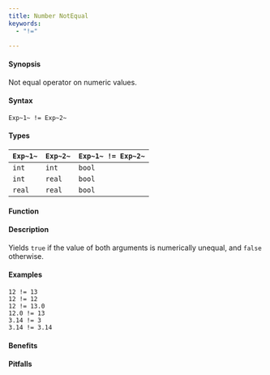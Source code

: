 ```yaml
---
title: Number NotEqual
keywords:
  - "!="

---
```


#### Synopsis

Not equal operator on numeric values.

#### Syntax

`Exp~1~ != Exp~2~`

#### Types

| `Exp~1~`  |  `Exp~2~` | `Exp~1~ != Exp~2~`   |
| --- | --- | --- |
| `int`      |  `int`     | `bool`                 |
| `int`      |  `real`    | `bool`                 |
| `real`     |  `real`    | `bool`                 |


#### Function

#### Description

Yields `true` if the value of both arguments is numerically unequal, and `false` otherwise.

#### Examples

```rascal-shell
12 != 13
12 != 12
12 != 13.0
12.0 != 13
3.14 != 3
3.14 != 3.14
```

#### Benefits

#### Pitfalls

